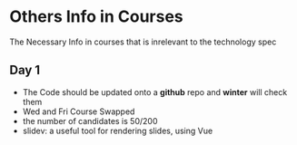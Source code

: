 # Others Info in Courses

The Necessary Info in courses that is inrelevant to the technology spec

## Day 1

- The Code should be updated onto a **github** repo and **winter** will check them
- Wed and Fri Course Swapped
- the number of candidates is 50/200
- slidev: a useful tool for rendering slides, using Vue